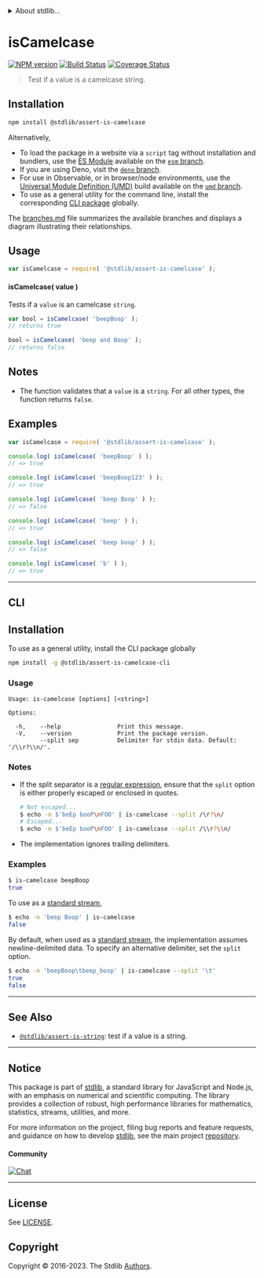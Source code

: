 <!--

@license Apache-2.0

Copyright (c) 2022 The Stdlib Authors.

Licensed under the Apache License, Version 2.0 (the "License");
you may not use this file except in compliance with the License.
You may obtain a copy of the License at

   http://www.apache.org/licenses/LICENSE-2.0

Unless required by applicable law or agreed to in writing, software
distributed under the License is distributed on an "AS IS" BASIS,
WITHOUT WARRANTIES OR CONDITIONS OF ANY KIND, either express or implied.
See the License for the specific language governing permissions and
limitations under the License.

-->


<details>
  <summary>
    About stdlib...
  </summary>
  <p>We believe in a future in which the web is a preferred environment for numerical computation. To help realize this future, we've built stdlib. stdlib is a standard library, with an emphasis on numerical and scientific computation, written in JavaScript (and C) for execution in browsers and in Node.js.</p>
  <p>The library is fully decomposable, being architected in such a way that you can swap out and mix and match APIs and functionality to cater to your exact preferences and use cases.</p>
  <p>When you use stdlib, you can be absolutely certain that you are using the most thorough, rigorous, well-written, studied, documented, tested, measured, and high-quality code out there.</p>
  <p>To join us in bringing numerical computing to the web, get started by checking us out on <a href="https://github.com/stdlib-js/stdlib">GitHub</a>, and please consider <a href="https://opencollective.com/stdlib">financially supporting stdlib</a>. We greatly appreciate your continued support!</p>
</details>

# isCamelcase

[![NPM version][npm-image]][npm-url] [![Build Status][test-image]][test-url] [![Coverage Status][coverage-image]][coverage-url] <!-- [![dependencies][dependencies-image]][dependencies-url] -->

> Test if a value is a camelcase string.

<section class="installation">

## Installation

```bash
npm install @stdlib/assert-is-camelcase
```

Alternatively,

-   To load the package in a website via a `script` tag without installation and bundlers, use the [ES Module][es-module] available on the [`esm` branch][esm-url].
-   If you are using Deno, visit the [`deno` branch][deno-url].
-   For use in Observable, or in browser/node environments, use the [Universal Module Definition (UMD)][umd] build available on the [`umd` branch][umd-url].
-   To use as a general utility for the command line, install the corresponding [CLI package][cli-section] globally.

The [branches.md][branches-url] file summarizes the available branches and displays a diagram illustrating their relationships.

</section>

<section class="usage">

## Usage

```javascript
var isCamelcase = require( '@stdlib/assert-is-camelcase' );
```

#### isCamelcase( value )

Tests if a `value` is an camelcase `string`.

```javascript
var bool = isCamelcase( 'beepBoop' );
// returns true

bool = isCamelcase( 'beep and Boop' );
// returns false
```

</section>

<!-- /.usage -->

<section class="notes">

## Notes

-   The function validates that a `value` is a `string`. For all other types, the function returns `false`.

</section>

<!-- /.notes -->

<section class="examples">

## Examples

<!-- eslint no-undef: "error" -->

```javascript
var isCamelcase = require( '@stdlib/assert-is-camelcase' );

console.log( isCamelcase( 'beepBoop' ) );
// => true

console.log( isCamelcase( 'beepBoop123' ) );
// => true

console.log( isCamelcase( 'beep Boop' ) );
// => false

console.log( isCamelcase( 'beep' ) );
// => true

console.log( isCamelcase( 'beep boop' ) );
// => false

console.log( isCamelcase( 'b' ) );
// => true
```

</section>

<!-- /.examples -->

* * *

<section class="cli">

## CLI

<section class="installation">

## Installation

To use as a general utility, install the CLI package globally

```bash
npm install -g @stdlib/assert-is-camelcase-cli
```

</section>

<!-- CLI usage documentation. -->

<section class="usage">

### Usage

```text
Usage: is-camelcase [options] [<string>]

Options:

  -h,    --help                Print this message.
  -V,    --version             Print the package version.
         --split sep           Delimiter for stdin data. Default: '/\\r?\\n/'.
```

</section>

<!-- /.usage -->

<!-- CLI usage notes. Make sure to keep an empty line after the `section` element and another before the `/section` close. -->

<section class="notes">

### Notes

-   If the split separator is a [regular expression][mdn-regexp], ensure that the `split` option is either properly escaped or enclosed in quotes.

    ```bash
    # Not escaped...
    $ echo -n $'beEp booP\nFOO' | is-camelcase --split /\r?\n/
    # Escaped...
    $ echo -n $'beEp booP\nFOO' | is-camelcase --split /\\r?\\n/
    ```

-   The implementation ignores trailing delimiters.

</section>

<!-- /.notes -->

<section class="examples">

### Examples

```bash
$ is-camelcase beepBoop
true
```

To use as a [standard stream][standard-streams],

```bash
$ echo -n 'beep Boop' | is-camelcase
false
```

By default, when used as a [standard stream][standard-streams], the implementation assumes newline-delimited data. To specify an alternative delimiter, set the `split` option.

```bash
$ echo -n 'beepBoop\tbeep_boop' | is-camelcase --split '\t'
true
false
```

</section>

<!-- /.examples -->

</section>

<!-- /.cli -->

<!-- Section for related `stdlib` packages. Do not manually edit this section, as it is automatically populated. -->

<section class="related">

* * *

## See Also

-   <span class="package-name">[`@stdlib/assert-is-string`][@stdlib/assert/is-string]</span><span class="delimiter">: </span><span class="description">test if a value is a string.</span>

</section>

<!-- /.related -->

<!-- Section for all links. Make sure to keep an empty line after the `section` element and another before the `/section` close. -->


<section class="main-repo" >

* * *

## Notice

This package is part of [stdlib][stdlib], a standard library for JavaScript and Node.js, with an emphasis on numerical and scientific computing. The library provides a collection of robust, high performance libraries for mathematics, statistics, streams, utilities, and more.

For more information on the project, filing bug reports and feature requests, and guidance on how to develop [stdlib][stdlib], see the main project [repository][stdlib].

#### Community

[![Chat][chat-image]][chat-url]

---

## License

See [LICENSE][stdlib-license].


## Copyright

Copyright &copy; 2016-2023. The Stdlib [Authors][stdlib-authors].

</section>

<!-- /.stdlib -->

<!-- Section for all links. Make sure to keep an empty line after the `section` element and another before the `/section` close. -->

<section class="links">

[npm-image]: http://img.shields.io/npm/v/@stdlib/assert-is-camelcase.svg
[npm-url]: https://npmjs.org/package/@stdlib/assert-is-camelcase

[test-image]: https://github.com/stdlib-js/assert-is-camelcase/actions/workflows/test.yml/badge.svg?branch=v0.1.0
[test-url]: https://github.com/stdlib-js/assert-is-camelcase/actions/workflows/test.yml?query=branch:v0.1.0

[coverage-image]: https://img.shields.io/codecov/c/github/stdlib-js/assert-is-camelcase/main.svg
[coverage-url]: https://codecov.io/github/stdlib-js/assert-is-camelcase?branch=main

<!--

[dependencies-image]: https://img.shields.io/david/stdlib-js/assert-is-camelcase.svg
[dependencies-url]: https://david-dm.org/stdlib-js/assert-is-camelcase/main

-->

[chat-image]: https://img.shields.io/gitter/room/stdlib-js/stdlib.svg
[chat-url]: https://app.gitter.im/#/room/#stdlib-js_stdlib:gitter.im

[stdlib]: https://github.com/stdlib-js/stdlib

[stdlib-authors]: https://github.com/stdlib-js/stdlib/graphs/contributors

[cli-section]: https://github.com/stdlib-js/assert-is-camelcase#cli
[cli-url]: https://github.com/stdlib-js/assert-is-camelcase/tree/cli
[@stdlib/assert-is-camelcase]: https://github.com/stdlib-js/assert-is-camelcase/tree/main

[umd]: https://github.com/umdjs/umd
[es-module]: https://developer.mozilla.org/en-US/docs/Web/JavaScript/Guide/Modules

[deno-url]: https://github.com/stdlib-js/assert-is-camelcase/tree/deno
[umd-url]: https://github.com/stdlib-js/assert-is-camelcase/tree/umd
[esm-url]: https://github.com/stdlib-js/assert-is-camelcase/tree/esm
[branches-url]: https://github.com/stdlib-js/assert-is-camelcase/blob/main/branches.md

[stdlib-license]: https://raw.githubusercontent.com/stdlib-js/assert-is-camelcase/main/LICENSE

[standard-streams]: https://en.wikipedia.org/wiki/Standard_streams

[mdn-regexp]: https://developer.mozilla.org/en-US/docs/Web/JavaScript/Guide/Regular_Expressions

<!-- <related-links> -->

[@stdlib/assert/is-string]: https://github.com/stdlib-js/assert-is-string

<!-- </related-links> -->

</section>

<!-- /.links -->
